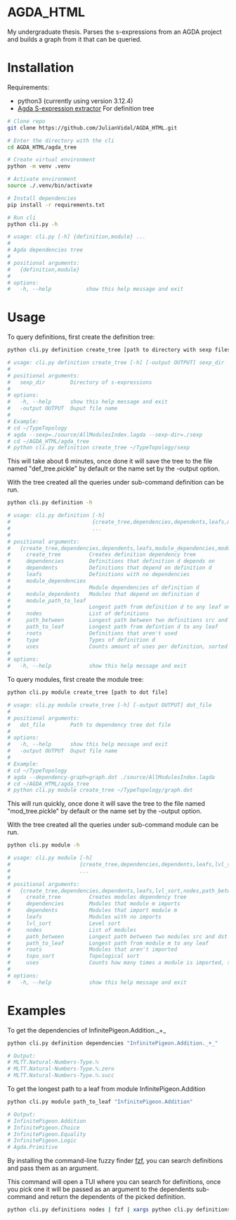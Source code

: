 # AGDA_HTML
My undergraduate thesis. Parses the s-expressions from an AGDA project and
builds a graph from it that can be queried.

# Installation

Requirements:
 - python3 (currently using version 3.12.4)
 - [Agda S-expression extractor](https://github.com/andrejbauer/agda/tree/master-sexp?tab=readme-ov-file) For definition tree

```bash
# Clone repo
git clone https://github.com/JulianVidal/AGDA_HTML.git

# Enter the directory with the cli
cd AGDA_HTML/agda_tree

# Create virtual environment
python -m venv .venv

# Activate environment
source ./.venv/bin/activate

# Install dependencies
pip install -r requirements.txt

# Run cli
python cli.py -h

# usage: cli.py [-h] {definition,module} ...
# 
# Agda dependencies tree
# 
# positional arguments:
#   {definition,module}
# 
# options:
#   -h, --help           show this help message and exit
```

# Usage

To query definitions, first create the definition tree:
```bash
python cli.py definition create_tree [path to directory with sexp files]

# usage: cli.py definition create_tree [-h] [-output OUTPUT] sexp_dir
# 
# positional arguments:
#   sexp_dir        Directory of s-expressions
# 
# options:
#   -h, --help      show this help message and exit
#   -output OUTPUT  Ouput file name
# 
# Example:
# cd ~/TypeTopology
# agda --sexp=./source/AllModulesIndex.lagda --sexp-dir=./sexp
# cd ~/AGDA_HTML/agda_tree
# python cli.py definition create_tree ~/TypeTopology/sexp
```

This will take about 6 minutes, once done it will save the tree to the file
named "def_tree.pickle" by default or the name set by the -output option.

With the tree created all the queries under sub-command definition can be run.

```bash
python cli.py definition -h

# usage: cli.py definition [-h]
#                          {create_tree,dependencies,dependents,leafs,module_dependencies,module_dependents,module_path_to_leaf,nodes,path_between,path_to_leaf,roots,type,uses}
#                          ...
# 
# positional arguments:
#   {create_tree,dependencies,dependents,leafs,module_dependencies,module_dependents,module_path_to_leaf,nodes,path_between,path_to_leaf,roots,type,uses}
#     create_tree         Creates definition dependency tree
#     dependencies        Definitions that definition d depends on
#     dependents          Definitions that depend on definition d
#     leafs               Definitions with no dependencies
#     module_dependencies
#                         Module dependencies of definition d
#     module_dependents   Modules that depend on definition d
#     module_path_to_leaf
#                         Longest path from definition d to any leaf only counting modules
#     nodes               List of definitions
#     path_between        Longest path between two definitions src and dst
#     path_to_leaf        Longest path from defintion d to any leaf
#     roots               Definitions that aren't used
#     type                Types of definition d
#     uses                Counts amount of uses per definition, sorted in descending order
# 
# options:
#   -h, --help            show this help message and exit
```

To query modules, first create the module tree:
```bash
python cli.py module create_tree [path to dot file]

# usage: cli.py module create_tree [-h] [-output OUTPUT] dot_file
# 
# positional arguments:
#   dot_file        Path to dependency tree dot file
# 
# options:
#   -h, --help      show this help message and exit
#   -output OUTPUT  Ouput file name
#
# Example:
# cd ~/TypeTopology
# agda --dependency-graph=graph.dot ./source/AllModulesIndex.lagda 
# cd ~/AGDA_HTML/agda_tree
# python cli.py module create_tree ~/TypeTopology/graph.dot
```

This will run quickly, once done it will save the tree to the file
named "mod_tree.pickle" by default or the name set by the -output option.

With the tree created all the queries under sub-command module can be run.

```bash
python cli.py module -h

# usage: cli.py module [-h]
#                      {create_tree,dependencies,dependents,leafs,lvl_sort,nodes,path_between,path_to_leaf,roots,topo_sort,uses}
#                      ...
# 
# positional arguments:
#   {create_tree,dependencies,dependents,leafs,lvl_sort,nodes,path_between,path_to_leaf,roots,topo_sort,uses}
#     create_tree         Creates modules dependency tree
#     dependencies        Modules that module m imports
#     dependents          Modules that import module m
#     leafs               Modules with no imports
#     lvl_sort            Level sort
#     nodes               List of modules
#     path_between        Longest path between two modules src and dst
#     path_to_leaf        Longest path from module m to any leaf
#     roots               Modules that aren't imported
#     topo_sort           Topological sort
#     uses                Counts how many times a module is imported, sorted in descending order
# 
# options:
#   -h, --help            show this help message and exit
```

# Examples

To get the dependencies of InfinitePigeon.Addition.\_+\_
```bash
python cli.py definition dependencies "InfinitePigeon.Addition._+_"

# Output:
# MLTT.Natural-Numbers-Type.ℕ
# MLTT.Natural-Numbers-Type.ℕ.zero
# MLTT.Natural-Numbers-Type.ℕ.succ
```

To get the longest path to a leaf from module InfinitePigeon.Addition
```bash
python cli.py module path_to_leaf "InfinitePigeon.Addition"

# Output:
# InfinitePigeon.Addition
# InfinitePigeon.Choice
# InfinitePigeon.Equality
# InfinitePigeon.Logic
# Agda.Primitive
```

By installing the command-line fuzzy finder [fzf](https://github.com/junegunn/fzf),
you can search definitions and pass them as an argument.

This command will open a TUI where you can search for definitions, once you
pick one it will be passed as an argument to the dependents sub-command and
return the dependents of the picked definition.
```bash
python cli.py definitions nodes | fzf | xargs python cli.py definitions dependents
```
